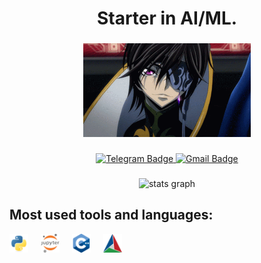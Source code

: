 <h1 align="center">Starter in AI/ML.</h1>

###

<div align="center">
  <img height="150" src="https://github.com/uylag/uylag/blob/main/github1.gif" />
</div>

###

<div align="center">
  <a href="https://t.me/uylag" target="_blank">
    <img src="https://img.shields.io/badge/Telegram-2CA5E0?logo=telegram&logoColor=white" alt="Telegram Badge" />
  </a>
  <a href="mailto:uylags@gmail.com">
    <img src="https://img.shields.io/badge/Gmail-D14836?logo=gmail&logoColor=white&label=email%20me" alt="Gmail Badge" />
  </a>
</div>

###

<div align="center">
  <img src="https://github-readme-stats.vercel.app/api?username=uylag&hide_title=false&hide_rank=false&show_icons=true&include_all_commits=true&count_private=true&disable_animations=false&theme=github_light&locale=en&hide_border=false" height="150" alt="stats graph"  />
</div>

###

<h2>Most used tools and languages:</h2>

<div align="left">
  <img src="https://github.com/devicons/devicon/blob/v2.17.0/icons/python/python-original.svg" height="30" />
  <img width="12" />
  <img src="https://github.com/devicons/devicon/blob/v2.17.0/icons/jupyter/jupyter-original-wordmark.svg" height="30" />
  <img width="12" />
  <img src="https://github.com/devicons/devicon/blob/v2.17.0/icons/cplusplus/cplusplus-original.svg" height="30" />
  <img width="12" />
  <img src="https://github.com/devicons/devicon/blob/v2.17.0/icons/cmake/cmake-original.svg" height="30" />
</div>
